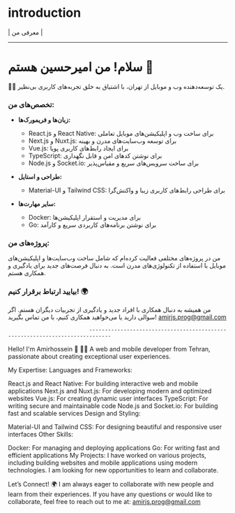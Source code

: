 # introduction
| معرفی من |

---

# سلام! من امیرحسین هستم 👋

👨‍💻 یک توسعه‌دهنده وب و موبایل از تهران، با اشتیاق به خلق تجربه‌های کاربری بی‌نظیر.

### تخصص‌های من:

- **زبان‌ها و فریمورک‌ها:**
  - React.js و React Native: برای ساخت وب و اپلیکیشن‌های موبایل تعاملی
  - Next.js و Nuxt.js: برای توسعه وب‌سایت‌های مدرن و بهینه
  - Vue.js: برای ایجاد رابط‌های کاربری پویا
  - TypeScript: برای نوشتن کدهای امن و قابل نگهداری
  - Node.js و Socket.io: برای ساخت سرویس‌های سریع و مقیاس‌پذیر

- **طراحی و استایل:**
  - Material-UI و Tailwind CSS: برای طراحی رابط‌های کاربری زیبا و واکنش‌گرا

- **سایر مهارت‌ها:**
  - Docker: برای مدیریت و استقرار اپلیکیشن‌ها
  - Go: برای نوشتن برنامه‌های کاربردی سریع و کارآمد

### پروژه‌های من:

من در پروژه‌های مختلفی فعالیت کرده‌ام که شامل ساخت وب‌سایت‌ها و اپلیکیشن‌های موبایل با استفاده از تکنولوژی‌های مدرن است. به دنبال فرصت‌های جدید برای یادگیری و همکاری هستم.

### بیایید ارتباط برقرار کنیم! 🌍

من همیشه به دنبال همکاری با افراد جدید و یادگیری از تجربیات دیگران هستم. اگر سوالی دارید یا می‌خواهید همکاری کنیم، با من تماس بگیرید!
amirjs.prog@gmail.com

                              -----------------------------------------------------------------------------
Hello! I'm Amirhossein 👋
👨‍💻 A web and mobile developer from Tehran, passionate about creating exceptional user experiences.

My Expertise:
Languages and Frameworks:

React.js and React Native: For building interactive web and mobile applications
Next.js and Nuxt.js: For developing modern and optimized websites
Vue.js: For creating dynamic user interfaces
TypeScript: For writing secure and maintainable code
Node.js and Socket.io: For building fast and scalable services
Design and Styling:

Material-UI and Tailwind CSS: For designing beautiful and responsive user interfaces
Other Skills:

Docker: For managing and deploying applications
Go: For writing fast and efficient applications
My Projects:
I have worked on various projects, including building websites and mobile applications using modern technologies. I am looking for new opportunities to learn and collaborate.

Let’s Connect! 🌍
I am always eager to collaborate with new people and learn from their experiences. If you have any questions or would like to collaborate, feel free to reach out to me at: amirjs.prog@gmail.com
